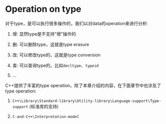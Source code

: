 # Operation on type

对于type，是可以执行很多操作的，我们以对data的operation来进行分析:

1) 增: 显然type是不支持"增"操作的

2) 删: 可以删除type，这就是type erasure

3) 改: 可以修改type的，这就是type conversion

4) 查: 可以查询type的，比如`decltype`、`typeid`

5) ...

C++提供了丰富的type operation，除了本章介绍的内容，在下面章节中也涉及了type operation:

1) `C++\Library\Standard-library\Utility-library\Language-support\Type-support` (标准库的支持)

2) `C-and-C++\Interpretation-model`
